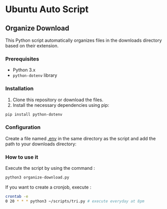 # Ubuntu Auto Script

## Organize Download

This Python script automatically organizes files in the downloads directory based on their extension.

### Prerequisites

- Python 3.x
- `python-dotenv` library

### Installation

1. Clone this repository or download the files.
2. Install the necessary dependencies using pip:
```sh
pip install python-dotenv
```

### Configuration

Create a file named [.env](http://_vscodecontentref_/0) in the same directory as the script and add the path to your downloads directory:

### How to use it

Execute the script by using the command :
```sh
python3 organize-download.py 
```

If you want to create a cronjob, execute :
```bash
crontab -e
0 20 * * * python3 ~/scripts/tri.py # execute everyday at 8pm
```